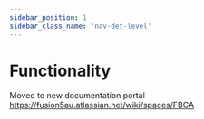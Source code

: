 ```yaml
---
sidebar_position: 1
sidebar_class_name: 'nav-det-level'
---
```


# Functionality
Moved to new documentation portal
https://fusion5au.atlassian.net/wiki/spaces/FBCA